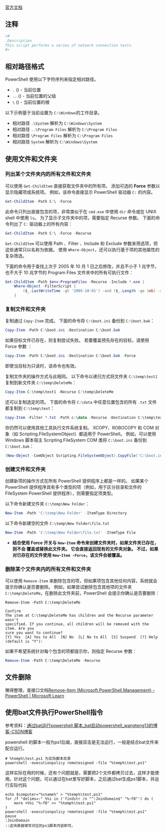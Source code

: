 [官方文档](https://learn.microsoft.com/zh-cn/powershell/scripting/how-to-use-docs?view=powershell-7.3)

## 注释

```powershell
<#
.Description
This script performs a series of network connection tests.
#>
```

## 相对路径格式

PowerShell 使用以下字符序列来指定相对路径。

- `.` () - 当前位置
- `..` () - 当前位置的父级
- `\` () - 当前位置的根

以下示例基于当前设置为 `C:\Windows`的工作目录。

- 相对路径 `.\System` 解析为 `C:\Windows\System`
- 相对路径 `..\Program Files` 解析为 `C:\Program Files`
- 相对路径 `\Program Files` 解析为 `C:\Program Files`
- 相对路径 `System` 解析为 `C:\Windows\System`

## 使用文件和文件夹

### 列出某个文件夹内的所有文件和文件夹

可以使用 `Get-ChildItem` 直接获取文件夹中的所有项。 添加可选的 **Force** 参数以显示隐藏项或系统项。 例如，该命令直接显示 PowerShell 驱动器 `C:` 的内容。

```powershell
Get-ChildItem -Path C:\ -Force
```

此命令只列出直接包含的项，非常类似于在 `cmd.exe` 中使用 `dir` 命令或在 UNIX shell 中使用 `ls`。 为了显示子文件夹中的项，需要指定 Recurse 参数。 下面的命令列出了 `C:` 驱动器上的所有内容：

```powershell
Get-ChildItem -Path C:\ -Force -Recurse
```

`Get-ChildItem` 可以使用 Path 、Filter 、Include 和 Exclude 参数来筛选项，但这些通常只以名称为依据。 使用 `Where-Object`，还可以执行基于项的其他属性的复杂筛选。

下面的命令用于查找上次于 2005 年 10 月 1 日之后修改，并且不小于 1 兆字节，也不大于 10 兆字节的 Program Files 文件夹中的所有可执行文件：

```powershell
Get-ChildItem -Path $env:ProgramFiles -Recurse -Include *.exe |
    Where-Object -FilterScript {
        ($_.LastWriteTime -gt '2005-10-01') -and ($_.Length -ge 1mb) -and ($_.Length -le 10mb)
    }
```

### 复制文件和文件夹

复制通过 `Copy-Item` 完成。 下面的命令将 `C:\boot.ini` 备份到 `C:\boot.bak`：

```powershell
Copy-Item -Path C:\boot.ini -Destination C:\boot.bak
```

如果目标文件已存在，则复制尝试失败。 若要覆盖预先存在的目标，请使用 Force 参数 ：

```powershell
Copy-Item -Path C:\boot.ini -Destination C:\boot.bak -Force
```

即使当目标为只读时，该命令也有效。

复制文件夹的操作方式与此相同。 以下命令以递归方式将文件夹 `C:\temp\test1` 复制到新文件夹 `C:\temp\DeleteMe`：

```powershell
Copy-Item C:\temp\test1 -Recurse C:\temp\DeleteMe
```

还可以复制选定的项。 下面的命令将 `C:\data` 中任意位置包含的所有 `.txt` 文件都复制到 `C:\temp\text`：

```powershell
Copy-Item -Filter *.txt -Path c:\data -Recurse -Destination C:\temp\text
```

你仍然可以使用其他工具执行文件系统复制。 XCOPY、ROBOCOPY 和 COM 对象（如 Scripting.FileSystemObject）都适用于 PowerShell。 例如，可以使用 Windows 脚本宿主 Scripting.FileSystem COM 类将 `C:\boot.ini` 备份到 `C:\boot.bak`：

```powershell
(New-Object -ComObject Scripting.FileSystemObject).CopyFile('C:\boot.ini', 'C:\boot.bak')
```

### 创建文件和文件夹

创建新项的操作方式在所有 PowerShell 提供程序上都是一样的。 如果某个 PowerShell 提供程序具有多个类型的项（例如，用于区分目录和文件的 FileSystem PowerShell 提供程序），则需要指定项类型。

以下命令新建文件夹 `C:\temp\New Folder`：

```powershell
New-Item -Path 'C:\temp\New Folder' -ItemType Directory
```

以下命令新建空的文件 `C:\temp\New Folder\file.txt`

```powershell
New-Item -Path 'C:\temp\New Folder\file.txt' -ItemType File
```

- **结合使用 Force 开关与 `New-Item` 命令来创建文件夹时，如果文件夹已存在，则不会 覆盖或替换此文件夹。 它会直接返回现有的文件夹对象。 不过，如果对已存在的文件使用 `New-Item -Force`，该文件会被覆盖。**

### 删除某个文件夹内的所有文件和文件夹

可以使用 `Remove-Item` 来删除包含的项，但如果项包含其他任何内容，系统就会提示你确认是否要删除。 例如，如果尝试删除包含其他项的文件夹 `C:\temp\DeleteMe`，在删除此文件夹前，PowerShell 会提示你确认是否要删除：

```
Remove-Item -Path C:\temp\DeleteMe

Confirm
The item at C:\temp\DeleteMe has children and the Recurse parameter wasn't
specified. If you continue, all children will be removed with the item. Are you
sure you want to continue?
[Y] Yes  [A] Yes to All  [N] No  [L] No to All  [S] Suspend  [?] Help
(default is "Y"):
```

如果不希望系统针对每个包含的项都提示你，则指定 Recurse 参数：

```powershell
Remove-Item -Path C:\temp\DeleteMe -Recurse
```

## 文件删除

懒得整理，查接口文档[Remove-Item (Microsoft.PowerShell.Management) - PowerShell | Microsoft Learn](https://learn.microsoft.com/zh-cn/powershell/module/microsoft.powershell.management/remove-item?view=powershell-7.3)

## 使用bat文件执行PowerShell指令

参考资料：[通过bat运行powershell 脚本_bat启动powershell_wangteng13的博客-CSDN博客](https://blog.csdn.net/wangteng13/article/details/109157273)

powershell 的脚本一般为ps1后缀，直接双击是无法运行，一般是结合bat文件来配合运行。

```
# %temp%\test.ps1 为实际脚本目录
powershell -executionpolicy remotesigned -file "%temp%\test.ps1"
```


这样实际在用的时候，还有个问题就是，需要把2个文件都拷贝过去，这样才能使用。针对这个问题，可以通过在bat里写好脚本，之后通过bat生成ps1脚本，并运行实际代码

```
echo $computer="%cname%" > "%temp%\test.ps1"
for /f "delims=:" %%i in ('findstr /n "^:JoinDomain$" "%~f0"') do (
	more +%%i "%~f0" >> "%temp%\test.ps1"
)
powershell -executionpolicy remotesigned -file "%temp%\test.ps1"
pause
:JoinDomain
::这块直接填写对应的ps1脚本内容即可。
```


